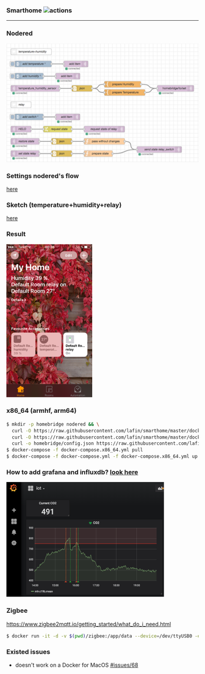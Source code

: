 ### Smarthome ![actions](https://github.com/lafin/smarthome/workflows/actions/badge.svg)
___

### Nodered
![](assets/flow.png)

### Settings nodered's flow
[here](example/flow1.json)

### Sketch (temperature+humidity+relay)
[here](example/example1.ino)

### Result
<img src="assets/screen.png" height="400">

### x86_64 (armhf, arm64)
```bash
$ mkdir -p homebridge nodered && \
  curl -O https://raw.githubusercontent.com/lafin/smarthome/master/docker-compose.yml && \
  curl -O https://raw.githubusercontent.com/lafin/smarthome/master/docker-compose.x86_64.yml && \
  curl -o homebridge/config.json https://raw.githubusercontent.com/lafin/smarthome/master/homebridge/config/config.json
$ docker-compose -f docker-compose.x86_64.yml pull
$ docker-compose -f docker-compose.yml -f docker-compose.x86_64.yml up -d
```

### How to add grafana and influxdb? [look here](https://github.com/lafin/grafana-influxdb)
<img src="assets/grafana.png" height="300">

### Zigbee
https://www.zigbee2mqtt.io/getting_started/what_do_i_need.html
```bash
$ docker run -it -d -v $(pwd)/zigbee:/app/data --device=/dev/ttyUSB0 -e TZ=Europe/Moscow --privileged=true --restart=always --network host koenkk/zigbee2mqtt
```

### Existed issues
- doesn't work on a Docker for MacOS [#issues/68](https://github.com/docker/for-mac/issues/68)